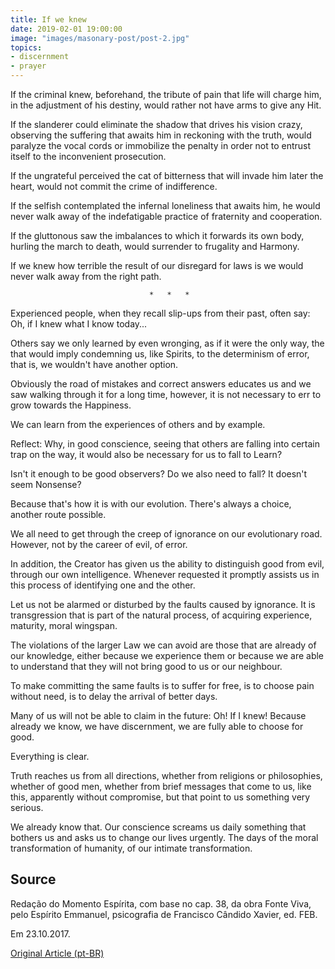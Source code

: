 ```yaml
---
title: If we knew
date: 2019-02-01 19:00:00
image: "images/masonary-post/post-2.jpg"
topics: 
- discernment
- prayer
---
```


If the criminal knew, beforehand, the tribute of pain that life will charge him,
in the adjustment of his destiny, would rather not have arms to give any
Hit.

If the slanderer could eliminate the shadow that drives his vision crazy,
observing the suffering that awaits him in reckoning with the truth,
would paralyze the vocal cords or immobilize the penalty in order not to entrust itself to the
inconvenient prosecution.

If the ungrateful perceived the cat of bitterness that will invade him later the
heart, would not commit the crime of indifference.

If the selfish contemplated the infernal loneliness that awaits him, he would never walk away
of the indefatigable practice of fraternity and cooperation.

If the gluttonous saw the imbalances to which it forwards its own
body, hurling the march to death, would surrender to frugality and
Harmony.

If we knew how terrible the result of our disregard for laws is
we would never walk away from the right path.

                                   *   *   *

Experienced people, when they recall slip-ups from their past, often say:
Oh, if I knew what I know today...

Others say we only learned by even wronging, as if it were the only way, the
that would imply condemning us, like Spirits, to the determinism of error, that is,
we wouldn't have another option.

Obviously the road of mistakes and correct answers educates us and we saw walking through it
for a long time, however, it is not necessary to err to grow towards the
Happiness.

We can learn from the experiences of others and by example.

Reflect: Why, in good conscience, seeing that others are falling into
certain trap on the way, it would also be necessary for us to fall to
Learn?

Isn't it enough to be good observers? Do we also need to fall? It doesn't seem
Nonsense?

Because that's how it is with our evolution. There's always a choice, another route possible.

We all need to get through the creep of ignorance on our evolutionary road.
However, not by the career of evil, of error.

In addition, the Creator has given us the ability to distinguish good from evil, through
our own intelligence. Whenever requested it promptly assists us
in this process of identifying one and the other.

Let us not be alarmed or disturbed by the faults caused by ignorance.
It is transgression that is part of the natural process, of acquiring experience,
maturity, moral wingspan.

The violations of the larger Law we can avoid are those that are already of our
knowledge, either because we experience them or because we are able to
understand that they will not bring good to us or our neighbour.

To make committing the same faults is to suffer for free, is to choose pain without
need, is to delay the arrival of better days.

Many of us will not be able to claim in the future: Oh! If I knew! Because already
we know, we have discernment, we are fully able to choose for good.

Everything is clear.

Truth reaches us from all directions, whether from religions or
philosophies, whether of good men, whether from brief messages that come to us,
like this, apparently without compromise, but that point to us something very serious.

We already know that. Our conscience screams us daily something that bothers us and
asks us to change our lives urgently. The days of the
moral transformation of humanity, of our intimate transformation.

## Source
Redação do Momento Espírita, com base no
cap. 38, da obra Fonte Viva, pelo Espírito Emmanuel,
psicografia de Francisco Cândido Xavier, ed. FEB.

Em 23.10.2017.


[Original Article (pt-BR)](http://momento.com.br/pt/ler_texto.php?id=5244)
